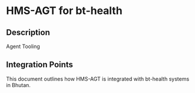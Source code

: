 # HMS-AGT for bt-health

## Description

Agent Tooling

## Integration Points

This document outlines how HMS-AGT is integrated with bt-health systems in Bhutan.
